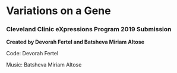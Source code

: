 # Variations on a Gene
### Cleveland Clinic eXpressions Program 2019 Submission

**Created by Devorah Fertel and Batsheva Miriam Altose**

Code: Devorah Fertel

Music: Batsheva Miriam Altose

